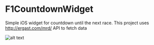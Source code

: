 # F1CountdownWidget
Simple iOS widget for countdown until the next race. This project uses http://ergast.com/mrd/ API to fetch data


![alt text](https://i.imgur.com/vjWz9sS.jpg)

